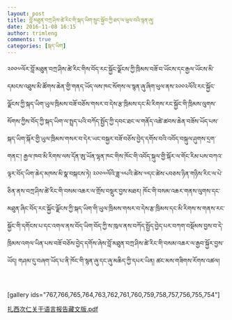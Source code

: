 ```yaml
---
layout: post
title: བློ་མཐུན་བཀྲ་ཤིས་ཚེ་རིང་གི་སྐད་ཡིག་སྲུང་སྐྱོབ་ཀྱི་ཐད་ལ་ཕུལ་བའི་སྙན་ཞུ།
date: 2016-11-08 16:15
author: trimleng
comments: true
categories: [སྐད་ཡིག]
---
```

༢༠༠༧ལོར་བློ་མཐུན་བཀྲ་ཤིས་ཚེ་རིང་གིས་བོད་རང་སྐྱོང་ལྗོངས་ཀྱི་ཁྲིམས་བཟོ་བ་ཡོངས་དང་རྒྱལ་ཡོངས་མི་དམངས་འཐུས་མི་ཚོགས་ཆེན་གྱི་གནད་ཡོད་ལས་ཁང་སོགས་ལ་སྙན་ཞུ་ཞིག་ཕུལ་ནས་༢༠༠༢ལོའི་རང་སྐྱོང་ལྗོངས་ཀྱི་སྐད་ཡིག་ཡུལ་ཁྲིམས་བཟོ་བཅོས་གསར་བ་དེས་རྩ་ཁྲིམས་དང་མི་རིགས་རང་སྐྱོང་གི་ཁྲིམས་ལུགས་སོགས་ཀྱིས་བོད་ཀྱི་སྐད་ཡིག་ལ་སྤྲད་པའི་བཀོད་སྤྱོད་ཀྱི་དབང་ཐང་ལ་གནོད་འཚེ་ཚབས་ཆེན་བཟོས་ཡོད་པས་སྐད་ཡིག་སྐོར་གྱི་ཡུལ་ཁྲིམས་གསར་བ་དེར་ཡང་བསྐྱར་བཟོ་བཅོས་བྱེད་དགོས་བའི་འབོད་བསྐུལ་ཤུགས་དྲག་གནང་། རྒྱལ་ཁབ་མི་རིགས་ལས་དོན་ཨུ་ཡོན་ལྷན་ཁང་གིས་ཁོང་གི་འབོད་སྐུལ་གྱི་སྐོར་ལ་གོང་རིམ་པས་བཀའ་ལྟར་བོད་ཡིག་ཆེད་མཁས་མི་སྣ་བསྐངས་ཏེ། ༢༠༠༧ལོའི་ཟླ་༧པའི་ཚེས་༧དང་ཚེས་༨བཅས་ཉིན་གཉིས་རིང་ལ་པེ་ཅིན་ནས་བཀྲ་ཤིས་ཚེ་རིང་གི་བསམ་འཆར་ལ་གྲོས་བསྡུར་བྱས་མཐར། ཁོང་གི་བསམ་འཆར་གནས་ལུགས་དང་མཐུན་ཞིང་བོད་རང་སྐྱོང་ལྗོངས་ཀྱི་སྐད་ཡིག་གི་ཡུལ་ཁྲིམས་གསར་བ་དེས་རྩ་ཁྲིམས་དང་མི་རིགས་ས་གནས་རང་སྐྱོང་གི་དགོངས་པ་དང་འགལ་ནས་བོད་ཡིག་བོད་ཀྱི་ས་ཁུལ་ནས་བཀོད་སྤྱོད་བྱེད་པར་བཀག་བསྡོམས་བྱས་བ་དེ་ཁྲིམས་འགལ་ཡིན་པས་བཟོ་བཅོས་བྱེད་དགོས་ཞེས་བློ་མཐུན་བཀྲ་ཤིས་ཚེ་རིང་གི་བསམ་འཆར་ལ་རྒྱབ་སྐྱོར་བྱས་ཡོད། གཤམ་དུ་བཞག་ཡོད་པ་ནི་ཁོང་གི་སྙན་ཞུ་དང་ཞུ་མཆིད་ཀྱི་དཔར་ཡིན། ཚང་མས་གཟིགས་རོགས་འཚལ།

&nbsp;

[gallery ids="767,766,765,764,763,762,761,760,759,758,757,756,755,754"]

<a href="http://trimleng.cn/wp-content/uploads/2016/11/扎西次仁关于语言报告藏文版.pdf">扎西次仁关于语言报告藏文版.pdf</a>
